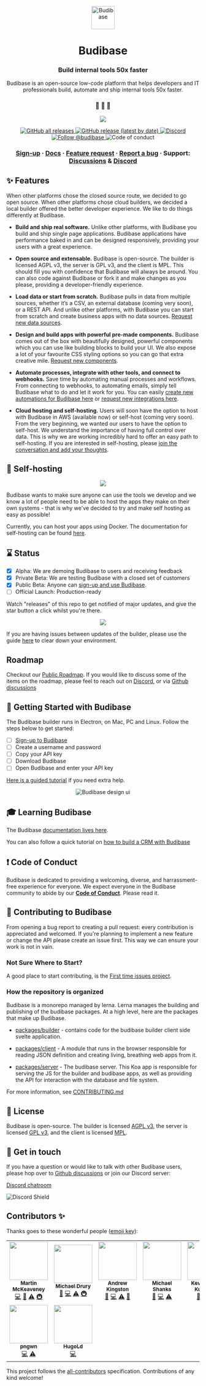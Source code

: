 <p align="center">
  <a href="https://www.budibase.com">
    <img alt="Budibase" src="https://d33wubrfki0l68.cloudfront.net/aac32159d7207b5085e74a7ef67afbb7027786c5/2b1fd/img/logo/bb-emblem.svg" width="60" />
  </a>
</p>
<h1 align="center">
  Budibase
</h1>

<h3 align="center">
  Build internal tools 50x faster
</h3>
<p align="center">
  Budibase is an open-source low-code platform that helps developers and IT professionals build, automate and ship internal tools 50x faster.
</p>

<h3 align="center">
 🤖 🎨 🚀
</h3>


<p align="center">
  <img src="https://i.imgur.com/tMCahK8.png">
</p>

<p align="center">
  <a href="https://github.com/Budibase/budibase/releases">
    <img alt="GitHub all releases" src="https://img.shields.io/github/downloads/Budibase/budibase/total">
  </a>
  <a href="https://github.com/Budibase/budibase/releases">
    <img alt="GitHub release (latest by date)" src="https://img.shields.io/github/v/release/Budibase/budibase">
  </a>
  <a href="https://discord.gg/rCYayfe">
    <img alt="Discord" src="https://img.shields.io/discord/733030666647765003">  
  </a>
  <a href="https://twitter.com/intent/follow?screen_name=budibase">
    <img src="https://img.shields.io/twitter/follow/budibase?style=social" alt="Follow @budibase" />
  </a>
   <img src="https://img.shields.io/badge/Contributor%20Covenant-v2.0%20adopted-ff69b4.svg" alt="Code of conduct" />
</p>

<h3 align="center">
  <a href="https://portal.budi.live/signup">Sign-up</a>
  <span> · </span>
  <a href="https://docs.budibase.com">Docs</a>
  <span> · </span>
  <a href="https://github.com/Budibase/budibase/discussions?discussions_q=category%3AIdeas">Feature request</a>
  <span> · </span>
  <a href="https://github.com/Budibase/budibase/issues">Report a bug</a>
  <span> · </span>
  Support: <a href="https://github.com/Budibase/budibase/discussions">Discussions</a>
  <span> & </span>
  <a href="https://discord.gg/rCYayfe">Discord</a>
</h3>


## ✨ Features
When other platforms chose the closed source route, we decided to go open source. When other platforms chose cloud builders, we decided a local builder offered the better developer experience. We like to do things differently at Budibase. 

- **Build and ship real software.** Unlike other platforms, with Budibase you build and ship single page applications. Budibase applications have performance baked in and can be designed responsively, providing your users with a great experience. 

- **Open source and extensable.** Budibase is open-source. The builder is licensed AGPL v3, the server is GPL v3, and the client is MPL. This should fill you with confidence that Budibase will always be around. You can also code against Budibase or fork it and make changes as you please, providing a developer-friendly experience.

- **Load data or start from scratch.** Budibase pulls in data from multiple sources, whether it’s a CSV, an external database (coming very soon), or a REST API. And unlike other platforms, with Budibase you can start from scratch and create business apps with no data sources. [Request new data sources](https://github.com/Budibase/budibase/discussions?discussions_q=category%3AIdeas).

- **Design and build apps with powerful pre-made components.** Budibase comes out of the box with beautifully designed, powerful components which you can use like building blocks to build your UI. We also expose a lot of your favourite CSS styling options so you can go that extra creative mile. [Request new components](https://github.com/Budibase/budibase/discussions?discussions_q=category%3AIdeas).

- **Automate processes, integrate with other tools, and connect to webhooks.** Save time by automating manual processes and workflows. From connecting to webhooks, to automating emails, simply tell Budibase what to do and let it work for you. You can easily [create new automations for Budibase here](https://github.com/Budibase/automations) or [request new integrations here](https://github.com/Budibase/budibase/discussions?discussions_q=category%3AIdeas).

- **Cloud hosting and self-hosting.** Users will soon have the option to host with Budibase in AWS (available now) or self-host (coming very soon). From the very beginning, we wanted our users to have the option to self-host. We understand the importance of having full control over data. This is why we are working incredibly hard to offer an easy path to self-hosting. If you are interested in self-hosting, please [join the conversation and add your thoughts](https://github.com/Budibase/budibase/discussions/648).


## 🤖 Self-hosting

<p align="center">
  <img src="https://i.imgur.com/Z52cEvT.png?1" />
</p>

Budibase wants to make sure anyone can use the tools we develop and we know a lot of people need to be able to host the apps they make on their own systems - that is why we've decided to try and make self hosting as easy as possible!

Currently, you can host your apps using Docker. The documentation for self-hosting can be found [here](https://docs.budibase.com/self-hosting/introduction-to-self-hosting).


## ⌛ Status
- [x] Alpha: We are demoing Budibase to users and receiving feedback
- [x] Private Beta: We are testing Budibase with a closed set of customers
- [x] Public Beta: Anyone can [sign-up and use Budibase](https://portal.budi.live/signup).
- [ ] Official Launch: Production-ready

Watch "releases" of this repo to get notified of major updates, and give the star button a click whilst you're there. 

<p align="center">
  <img src="https://i.imgur.com/cJpgqm8.png">
</p>

If you are having issues between updates of the builder, please use the guide [here](https://github.com/Budibase/budibase/blob/master/CONTRIBUTING.md#troubleshooting) to clear down your environment.

## Roadmap

Checkout our [Public Roadmap](https://github.com/Budibase/budibase/projects/10). If you would like to discuss some of the items on the roadmap, please feel to reach out on [Discord](https://discord.gg/rCYayfe), or via [Github discussions](https://github.com/Budibase/budibase/discussions)


## 🏁 Getting Started with Budibase

The Budibase builder runs in Electron, on Mac, PC and Linux. Follow the steps below to get started:
- [ ] [Sign-up to Budibase](https://portal.budi.live/signup)
- [ ] Create a username and password
- [ ] Copy your API key
- [ ] Download Budibase
- [ ] Open Budibase and enter your API key

[Here is a guided tutorial](https://docs.budibase.com/tutorial/tutorial-signing-up) if you need extra help.

<p align="center">
  <img alt="Budibase design ui" src="https://imgur.com/v8m6v3q.png">
</p>


## 🎓 Learning Budibase

The Budibase [documentation lives here](https://docs.budibase.com).

You can also follow a quick tutorial on [how to build a CRM with Budibase](https://docs.budibase.com/tutorial/tutorial-introduction)

## ❗ Code of Conduct

Budibase is dedicated to providing a welcoming, diverse, and harrassment-free experience for everyone. We expect everyone in the Budibase community to abide by our [**Code of Conduct**](https://github.com/Budibase/budibase/blob/master/.github/CODE_OF_CONDUCT.md). Please read it. 

## 🙌 Contributing to Budibase

From opening a bug report to creating a pull request: every contribution is appreciated and welcomed. If you're planning to implement a new feature or change the API please create an issue first. This way we can ensure your work is not in vain.

### Not Sure Where to Start?
A good place to start contributing, is the [First time issues project](https://github.com/Budibase/budibase/projects/22). 

### How the repository is organized
Budibase is a monorepo managed by lerna. Lerna manages the building and publishing of the budibase packages. At a high level, here are the packages that make up Budibase.

- [packages/builder](https://github.com/Budibase/budibase/tree/master/packages/builder) - contains code for the budibase builder client side svelte application.

- [packages/client](https://github.com/Budibase/budibase/tree/master/packages/client) - A module that runs in the browser responsible for reading JSON definition and creating living, breathing web apps from it.

- [packages/server](https://github.com/Budibase/budibase/tree/master/packages/server) - The budibase server. This Koa app is responsible for serving the JS for the builder and budibase apps, as well as providing the API for interaction with the database and file system.

For more information, see [CONTRIBUTING.md](https://github.com/Budibase/budibase/blob/master/.github/CONTRIBUTING.md)

## 📝 License

Budibase is open-source. The builder is licensed [AGPL v3](https://www.gnu.org/licenses/agpl-3.0.en.html), the server is licensed [GPL v3](https://www.gnu.org/licenses/gpl-3.0.en.html), and the client is licensed [MPL](https://directory.fsf.org/wiki/License:MPL-2.0).

## 💬 Get in touch

If you have a question or would like to talk with other Budibase users, please hop over to [Github discussions](https://github.com/Budibase/budibase/discussions) or join our Discord server:

[Discord chatroom](https://discord.gg/rCYayfe)

![Discord Shield](https://discordapp.com/api/guilds/733030666647765003/widget.png?style=shield)

## Contributors ✨

Thanks goes to these wonderful people ([emoji key](https://allcontributors.org/docs/en/emoji-key)):

<!-- ALL-CONTRIBUTORS-LIST:START - Do not remove or modify this section -->
<!-- prettier-ignore-start -->
<!-- markdownlint-disable -->
<table>
  <tr>
    <td align="center"><a href="http://martinmck.com"><img src="https://avatars1.githubusercontent.com/u/11256663?v=4?s=100" width="100px;" alt=""/><br /><sub><b>Martin McKeaveney</b></sub></a><br /><a href="https://github.com/Budibase/budibase/commits?author=shogunpurple" title="Code">💻</a> <a href="https://github.com/Budibase/budibase/commits?author=shogunpurple" title="Documentation">📖</a> <a href="https://github.com/Budibase/budibase/commits?author=shogunpurple" title="Tests">⚠️</a> <a href="#infra-shogunpurple" title="Infrastructure (Hosting, Build-Tools, etc)">🚇</a></td>
    <td align="center"><a href="http://www.michaeldrury.co.uk/"><img src="https://avatars2.githubusercontent.com/u/4407001?v=4?s=100" width="100px;" alt=""/><br /><sub><b>Michael Drury</b></sub></a><br /><a href="https://github.com/Budibase/budibase/commits?author=mike12345567" title="Documentation">📖</a> <a href="https://github.com/Budibase/budibase/commits?author=mike12345567" title="Code">💻</a> <a href="https://github.com/Budibase/budibase/commits?author=mike12345567" title="Tests">⚠️</a> <a href="#infra-mike12345567" title="Infrastructure (Hosting, Build-Tools, etc)">🚇</a></td>
    <td align="center"><a href="https://github.com/aptkingston"><img src="https://avatars3.githubusercontent.com/u/9075550?v=4?s=100" width="100px;" alt=""/><br /><sub><b>Andrew Kingston</b></sub></a><br /><a href="https://github.com/Budibase/budibase/commits?author=aptkingston" title="Documentation">📖</a> <a href="https://github.com/Budibase/budibase/commits?author=aptkingston" title="Code">💻</a> <a href="https://github.com/Budibase/budibase/commits?author=aptkingston" title="Tests">⚠️</a> <a href="#design-aptkingston" title="Design">🎨</a></td>
    <td align="center"><a href="https://budibase.com/"><img src="https://avatars3.githubusercontent.com/u/3524181?v=4?s=100" width="100px;" alt=""/><br /><sub><b>Michael Shanks</b></sub></a><br /><a href="https://github.com/Budibase/budibase/commits?author=mjashanks" title="Documentation">📖</a> <a href="https://github.com/Budibase/budibase/commits?author=mjashanks" title="Code">💻</a> <a href="https://github.com/Budibase/budibase/commits?author=mjashanks" title="Tests">⚠️</a></td>
    <td align="center"><a href="https://github.com/kevmodrome"><img src="https://avatars3.githubusercontent.com/u/534488?v=4?s=100" width="100px;" alt=""/><br /><sub><b>Kevin Åberg Kultalahti</b></sub></a><br /><a href="https://github.com/Budibase/budibase/commits?author=kevmodrome" title="Documentation">📖</a> <a href="https://github.com/Budibase/budibase/commits?author=kevmodrome" title="Code">💻</a> <a href="https://github.com/Budibase/budibase/commits?author=kevmodrome" title="Tests">⚠️</a></td>
    <td align="center"><a href="https://www.budibase.com/"><img src="https://avatars2.githubusercontent.com/u/49767913?v=4?s=100" width="100px;" alt=""/><br /><sub><b>Joe</b></sub></a><br /><a href="https://github.com/Budibase/budibase/commits?author=joebudi" title="Documentation">📖</a> <a href="https://github.com/Budibase/budibase/commits?author=joebudi" title="Code">💻</a> <a href="#content-joebudi" title="Content">🖋</a> <a href="#design-joebudi" title="Design">🎨</a></td>
    <td align="center"><a href="https://github.com/Conor-Mack"><img src="https://avatars1.githubusercontent.com/u/36074859?v=4?s=100" width="100px;" alt=""/><br /><sub><b>Conor_Mack</b></sub></a><br /><a href="https://github.com/Budibase/budibase/commits?author=Conor-Mack" title="Code">💻</a> <a href="https://github.com/Budibase/budibase/commits?author=Conor-Mack" title="Tests">⚠️</a></td>
  </tr>
  <tr>
    <td align="center"><a href="https://github.com/pngwn"><img src="https://avatars1.githubusercontent.com/u/12937446?v=4?s=100" width="100px;" alt=""/><br /><sub><b>pngwn</b></sub></a><br /><a href="https://github.com/Budibase/budibase/commits?author=pngwn" title="Code">💻</a> <a href="https://github.com/Budibase/budibase/commits?author=pngwn" title="Tests">⚠️</a></td>
    <td align="center"><a href="https://github.com/HugoLd"><img src="https://avatars0.githubusercontent.com/u/26521848?v=4?s=100" width="100px;" alt=""/><br /><sub><b>HugoLd</b></sub></a><br /><a href="https://github.com/Budibase/budibase/commits?author=HugoLd" title="Code">💻</a></td>
  </tr>
</table>

<!-- markdownlint-restore -->
<!-- prettier-ignore-end -->

<!-- ALL-CONTRIBUTORS-LIST:END -->

This project follows the [all-contributors](https://github.com/all-contributors/all-contributors) specification. Contributions of any kind welcome!
